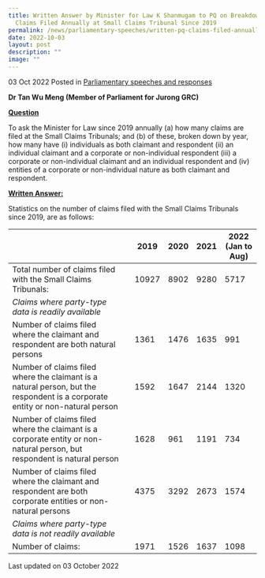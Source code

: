 ```yaml
---
title: Written Answer by Minister for Law K Shanmugam to PQ on Breakdown of
  Claims Filed Annually at Small Claims Tribunal Since 2019
permalink: /news/parliamentary-speeches/written-pq-claims-filed-annually-small-claims-tribunal-since-2019/
date: 2022-10-03
layout: post
description: ""
image: ""
---
```

03 Oct 2022 Posted in [Parliamentary speeches and responses](/news/parliamentary-speeches)

**Dr Tan Wu Meng (Member of Parliament for Jurong GRC)**

**<b><u>Question</u></b>**

To ask the Minister for Law since 2019 annually (a) how many claims are filed at the Small Claims Tribunals; and (b) of these, broken down by year, how many have (i) individuals as both claimant and respondent (ii) an individual claimant and a corporate or non-individual respondent (iii) a corporate or non-individual claimant and an individual respondent and (iv) entities of a corporate or non-individual nature as both claimant and respondent.

**<b><u>Written Answer:</u></b>** 

Statistics on the number of claims filed with the Small Claims Tribunals since 2019, are as follows:

|                ||2019|2020|2021|2022 (Jan to Aug)|
|----------------|-------------------------------|-----------------------------|-------------------------------|-----------------------------|-------------------------------|
|Total number of claims filed with the Small Claims Tribunals:||10927|8902|9280|5717|
|<i>Claims where party-type data is readily available</i>|
|Number of claims filed where the claimant and respondent are both natural persons||1361|1476|1635|991|
|Number of claims filed where the claimant is a natural person, but the respondent is a corporate entity or non-natural person||1592|1647|2144|1320|
|Number of claims filed where the claimant is a corporate entity or non-natural person, but respondent is natural person||1628|961|1191|734|
|Number of claims filed where the claimant and respondent are both corporate entities or non-natural persons||4375|3292|2673|1574|
|<i>Claims where party-type data is not readily available</i>|
|Number of claims:||1971|1526|1637|1098|

<p class="right-side-updated">Last updated on 03 October 2022</p>